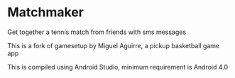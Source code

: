 # Matchmaker
Get together a tennis match from friends with sms messages

This is a fork of gamesetup by Miguel Aguirre, a pickup basketball game app

This is compiled using Android Studio, minimum requirement is Android 4.0

